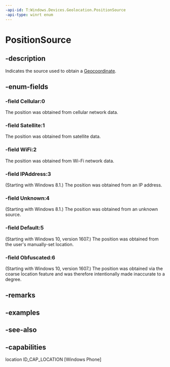 ```yaml
---
-api-id: T:Windows.Devices.Geolocation.PositionSource
-api-type: winrt enum
---
```


<!-- Enumeration syntax
public enum Windows.Devices.Geolocation.PositionSource : int
-->

# PositionSource

## -description
Indicates the source used to obtain a [Geocoordinate](geocoordinate.md).

## -enum-fields
### -field Cellular:0
The position was obtained from cellular network data.

### -field Satellite:1
The position was obtained from satellite data.

### -field WiFi:2
The position was obtained from Wi-Fi network data.

### -field IPAddress:3
(Starting with Windows 8.1.) The position was obtained from an IP address.

### -field Unknown:4
(Starting with Windows 8.1.) The position was obtained from an unknown source.

### -field Default:5
(Starting with Windows 10, version 1607.) The position was obtained from the user's manually-set location.

### -field Obfuscated:6
(Starting with Windows 10, version 1607.) The position was obtained via the coarse location feature and was therefore intentionally made inaccurate to a degree.


## -remarks

## -examples

## -see-also


## -capabilities
location
ID_CAP_LOCATION [Windows Phone]
